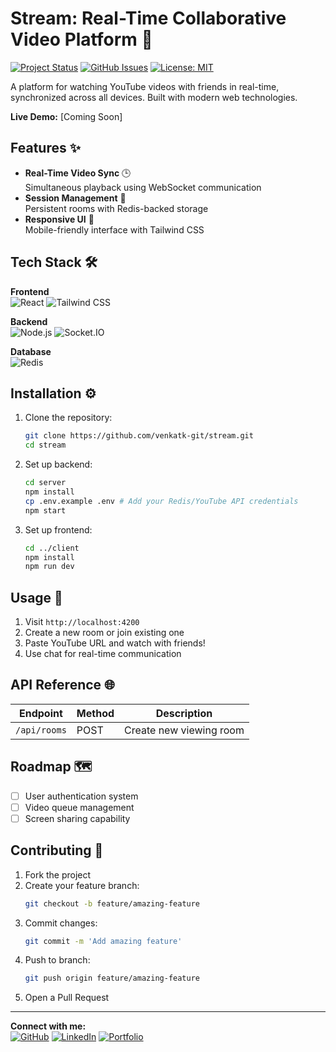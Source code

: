# Stream: Real-Time Collaborative Video Platform 🎥

[![Project Status](https://img.shields.io/badge/status-active-%23success.svg)](https://github.com/venkatk-git/stream)
[![GitHub Issues](https://img.shields.io/github/issues/venkatk-git/stream)](https://github.com/venkatk-git/stream/issues)
[![License: MIT](https://img.shields.io/badge/License-MIT-blue.svg)](https://opensource.org/licenses/MIT)

A platform for watching YouTube videos with friends in real-time, synchronized across all devices. Built with modern web technologies.

**Live Demo:** [Coming Soon]  


## Features ✨
- **Real-Time Video Sync** 🕒  
  Simultaneous playback using WebSocket communication
- **Session Management** 🔐  
  Persistent rooms with Redis-backed storage
- **Responsive UI** 📱  
  Mobile-friendly interface with Tailwind CSS

## Tech Stack 🛠️
**Frontend**  
![React](https://img.shields.io/badge/-React-61DAFB?logo=react&logoColor=white)
![Tailwind CSS](https://img.shields.io/badge/-Tailwind_CSS-38B2AC?logo=tailwind-css&logoColor=white)

**Backend**  
![Node.js](https://img.shields.io/badge/-Node.js-339933?logo=node.js&logoColor=white)
![Socket.IO](https://img.shields.io/badge/-Socket.IO-010101?logo=socket.io)

**Database**  
![Redis](https://img.shields.io/badge/-Redis-DC382D?logo=redis&logoColor=white)

## Installation ⚙️
1. Clone the repository:
   ```bash
   git clone https://github.com/venkatk-git/stream.git
   cd stream
   ```

2. Set up backend:
   ```bash
   cd server
   npm install
   cp .env.example .env # Add your Redis/YouTube API credentials
   npm start
   ```

3. Set up frontend:
   ```bash
   cd ../client
   npm install
   npm run dev
   ```

## Usage 🚀
1. Visit `http://localhost:4200`
2. Create a new room or join existing one
3. Paste YouTube URL and watch with friends!
4. Use chat for real-time communication

## API Reference 🌐
| Endpoint | Method | Description |
|----------|--------|-------------|
| `/api/rooms` | POST | Create new viewing room |

## Roadmap 🗺️
- [ ] User authentication system
- [ ] Video queue management
- [ ] Screen sharing capability

## Contributing 🤝
1. Fork the project
2. Create your feature branch:
   ```bash
   git checkout -b feature/amazing-feature
   ```
3. Commit changes:
   ```bash
   git commit -m 'Add amazing feature'
   ```
4. Push to branch:
   ```bash
   git push origin feature/amazing-feature
   ```
5. Open a Pull Request

---
**Connect with me:**  
[![GitHub](https://img.shields.io/badge/-GitHub-181717?logo=github)](https://github.com/venkatk-git)
[![LinkedIn](https://img.shields.io/badge/-LinkedIn-0A66C2?logo=linkedin)](https://linkedin.com/in/venkatkumar-m-77ba842a7)
[![Portfolio](https://img.shields.io/badge/-Portfolio-000000?logo=vercel)](https://v3nkat.vercel.app)
```
